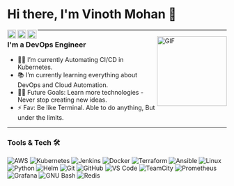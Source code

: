  # Hi there, I'm Vinoth Mohan 👋
 
 <a href="https://www.linkedin.com/in/vinoth-mohan/">
  <img align="left" alt="Vinoth Mohan | LinkedIn" width="20px" src="https://user-images.githubusercontent.com/83613651/156912247-86a6a7f6-e998-47ac-a131-3493cd72abee.svg" />
</a>
<a href="https://dev.to/vinothmohan">
  <img align="left" alt="Vinoth Mohan | dev.to" width="20px" src="https://user-images.githubusercontent.com/83613651/156912527-b1b5cc27-f55d-43b1-b3c8-6c2277f31a07.svg" />
</a>
<a href="vinothmohanc@gmail.com">
  <img align="left" alt="Vinoth mohan's Gmail" width="21px" src="https://user-images.githubusercontent.com/83613651/156912548-a87d4616-b4dd-48b0-8d67-036b77f9c44e.svg" />
</a>

-----
 
<img align="right" alt="GIF" height="160px" src="https://media.giphy.com/media/S98G1YdpA6LsgJ0d16/giphy.gif" />


### I'm a DevOps Engineer

- 👨‍💻 I’m currently Automating CI/CD in Kubernetes.
- 📚 I’m currently learning everything about DevOps and Cloud Automation.
- 💪🏼 Future Goals: Learn more technologies - Never stop creating new ideas.
- ⚡ Fav: Be like Terminal. Able to do anything, But under the limits.

----

 ### Tools & Tech 🛠   

![AWS](http://img.shields.io/badge/-AWS-232F3E?style=flat-square&logo=Amazon%20AWS&logoColor=ffffff)
![Kubernetes](http://img.shields.io/badge/-Kubernetes-326CE5?style=flat-square&logo=Kubernetes&logoColor=ffffff)
![Jenkins](http://img.shields.io/badge/-Jenkins-D24939?style=flat-square&logo=Jenkins&logoColor=ffffff)
![Docker](https://img.shields.io/badge/-Docker-2496ED?style=flat-square&logo=Docker&logoColor=ffffff)
![Terraform](https://img.shields.io/badge/-Terraform-7B42BC?style=flat-square&logo=Terraform&logoColor=ffffff)
![Ansible](https://img.shields.io/badge/-Ansible-EE0000?style=flat-square&logo=Ansible&logoColor=ffffff)
![Linux](https://img.shields.io/badge/-Linux-FCC624?style=flat-square&logo=Linux&logoColor=ffffff)
![Python](https://img.shields.io/badge/-Python-3776AB?style=flat-square&logo=Python&logoColor=ffffff)
![Helm](https://img.shields.io/badge/-Helm-0F1689?style=flat-square&logo=Helm&logoColor=ffffff)
![Git](https://img.shields.io/badge/-Git-%23F05032?style=flat-square&logo=git&logoColor=%23ffffff)
![GitHub](https://img.shields.io/badge/-GitHub-181717?style=flat-square&logo=github)
![VS Code](http://img.shields.io/badge/-VS%20Code-007ACC?style=flat-square&logo=visual-studio-code&logoColor=ffffff)
![TeamCity](http://img.shields.io/badge/-TeamCity-000000?style=flat-square&logo=TeamCity&logoColor=ffffff)
![Prometheus](http://img.shields.io/badge/-Prometheus-E6522C?style=flat-square&logo=Prometheus&logoColor=ffffff)
![Grafana](http://img.shields.io/badge/-Grafana-F46800?style=flat-square&logo=Grafana&logoColor=ffffff)
![GNU Bash](http://img.shields.io/badge/-Bash-4EAA25?style=flat-square&logo=GNU%20Bash&logoColor=ffffff)
![Redis](http://img.shields.io/badge/-Redis-DC382D?style=flat-square&logo=Redis&logoColor=ffffff)
